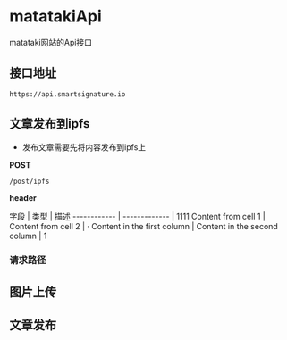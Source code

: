 #  matatakiApi
  
  matataki网站的Api接口
  
##  接口地址
  
  
```
https://api.smartsignature.io
```
  
##  文章发布到ipfs
  
  - 发布文章需要先将内容发布到ipfs上
  
   **POST**
   ```
   /post/ipfs
   ```
  
  **header**
  
  字段 | 类型 | 描述
  ------------ | ------------- | 1111
  Content from cell 1 | Content from cell 2 | ·
  Content in the first column | Content in the second column | 1
  
  
###  请求路径
  
  
  
##  图片上传
  
  
##  文章发布
  
  